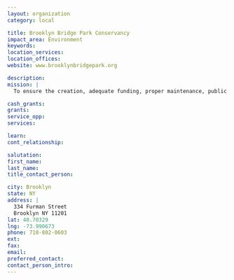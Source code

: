 ```yaml
---
layout: organization
category: local

title: Brooklyn Bridge Park Conservancy
impact_area: Environment
keywords: 
location_services: 
location_offices: 
website: www.brooklynbridgepark.org

description: 
mission: |
  To ensure the creation, adequate funding, proper maintenance, public support, and citizen enjoyment of Brooklyn Bridge Park through partnership with government, development of programming, and active promotion of the needs of the park and its constituents.

cash_grants: 
grants: 
service_opp: 
services: 

learn: 
cont_relationship: 

salutation: 
first_name: 
last_name: 
title_contact_person: 

city: Brooklyn
state: NY
address: |
  334 Furman Street    
  Brooklyn NY 11201
lat: 40.70329
lng: -73.990673
phone: 718-802-0603
ext: 
fax: 
email: 
preferred_contact: 
contact_person_intro: 
---
```

